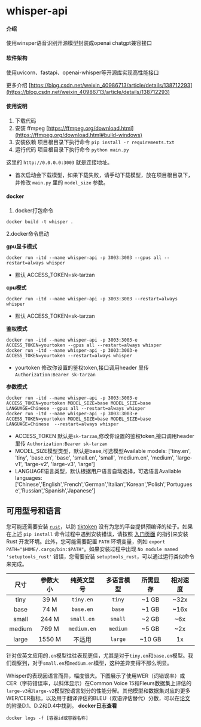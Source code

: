 # whisper-api

#### 介绍
使用winsper语音识别开源模型封装成openai chatgpt兼容接口

#### 软件架构
使用uvicorn、fastapi、openai-whisper等开源库实现高性能接口

更多介绍 [https://blog.csdn.net/weixin_40986713/article/details/138712293](https://blog.csdn.net/weixin_40986713/article/details/138712293)

#### 使用说明

1.  下载代码
2.  安装 ffmpeg [https://ffmpeg.org/download.html](https://ffmpeg.org/download.html#build-windows)
3.  安装依赖 项目根目录下执行命令 `pip install -r requirements.txt`
4.  运行代码 项目根目录下执行命令 `python main.py`

这里的 `http://0.0.0.0:3003` 就是连接地址。

- 首次启动会下载模型，如果下载失败，请手动下载模型，放在项目根目录下，并修改 `main.py` 里的 `model_size` 参数。

#### docker 

1. docker打包命令

```
docker build -t whisper .
```


2.docker命令启动

 **gpu显卡模式** 

```
docker run -itd --name whisper-api -p 3003:3003 --gpus all --restart=always whisper
```
- 默认 ACCESS_TOKEN=sk-tarzan

 **cpu模式** 

```
docker run -itd --name whisper-api -p 3003:3003 --restart=always whisper
```
- 默认 ACCESS_TOKEN=sk-tarzan

 **鉴权模式** 

```
docker run -itd --name whisper-api -p 3003:3003-e ACCESS_TOKEN=yourtoken --gpus all --restart=always whisper
docker run -itd --name whisper-api -p 3003:3003-e ACCESS_TOKEN=yourtoken --restart=always whisper
```
- yourtoken 修改你设置的鉴权token,接口调用header 里传 `Authorization:Bearer sk-tarzan`

 **参数模式** 

```
docker run -itd --name whisper-api -p 3003:3003-e ACCESS_TOKEN=yourtoken MODEL_SIZE=base MODEL_SIZE=base LANGUAGE=Chinese --gpus all --restart=always whisper
docker run -itd --name whisper-api -p 3003:3003-e ACCESS_TOKEN=yourtoken MODEL_SIZE=base MODEL_SIZE=base LANGUAGE=Chinese  --restart=always whisper
```
- ACCESS_TOKEN 默认是`sk-tarzan`,修改你设置的鉴权token,接口调用header 里传 `Authorization:Bearer sk-tarzan`
- MODEL_SIZE模型类型，默认是base,可选模型Available models: ['tiny.en', 'tiny', 'base.en', 'base', 'small.en', 'small', 'medium.en', 'medium', 'large-v1', 'large-v2', 'large-v3', 'large']
- LANGUAGE语言类型，默认根据用户语言自动选择，可选语言Available languages: ['Chinese','English','French','German','Italian','Korean','Polish','Portuguese','Russian','Spanish','Japanese']

## 可用型号和语言

您可能还需要安装 [`rust`](http://rust-lang.org)，以防 [tiktoken](https://github.com/openai/tiktoken) 没有为您的平台提供预编译的轮子。如果在上述 `pip install` 命令过程中遇到安装错误，请按照 [入门页面](https://www.rust-lang.org/learn/get-started) 的指引来安装 Rust 开发环境。此外，您可能需要配置 `PATH` 环境变量，例如 `export PATH="$HOME/.cargo/bin:$PATH"`。如果安装过程中出现 `No module named 'setuptools_rust'` 错误，您需要安装 `setuptools_rust`，可以通过运行类似命令来完成。

|  尺寸| 参数大小| 纯英文型号 | 多语言模型 | 所需显存 | 相对速度 |
|:------:|:----------:|:------------------:|:------------------:|:-------------:|:--------------:|
|  tiny  |    39 M    |     `tiny.en`      |       `tiny`       |     ~1 GB     |      ~32x      |
|  base  |    74 M    |     `base.en`      |       `base`       |     ~1 GB     |      ~16x      |
| small  |   244 M    |     `small.en`     |      `small`       |     ~2 GB     |      ~6x       |
| medium |   769 M    |    `medium.en`     |      `medium`      |     ~5 GB     |      ~2x       |
| large  |   1550 M   |     不适用       |      `large`       |    ~10 GB     |       1x       |


针对仅英文应用的`.en`模型往往表现更佳，尤其是对于`tiny.en`和`base.en`模型。我们观察到，对于`small.en`和`medium.en`模型，这种差异变得不那么明显。

Whisper的表现因语言而异，幅度很大。下图展示了使用WER（词错误率）或CER（字符错误率，以斜体显示）在Common Voice 15和Fleurs数据集上评估的`large-v3`和`large-v2`模型按语言划分的性能分解。其他模型和数据集对应的更多WER/CER指标，以及用于翻译评估的BLEU（双语评估替代）分数，可以在[论文](https://arxiv.org/abs/2212.04356)的附录D.1、D.2和D.4中找到。
 **docker日志查看**
```
docker logs -f [容器id或容器名称]
```


